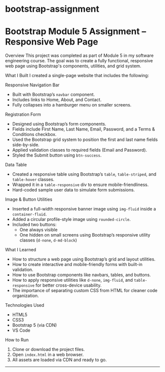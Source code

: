 # bootstrap-assignment
# Bootstrap Module 5 Assignment – Responsive Web Page

Overview
This project was completed as part of Module 5 in my software engineering course. The goal was to create a fully functional, responsive web page using Bootstrap's components, utilities, and grid system.

What I Built
I created a single-page website that includes the following:

 Responsive Navigation Bar
- Built with Bootstrap’s `navbar` component.
- Includes links to Home, About, and Contact.
- Fully collapses into a hamburger menu on smaller screens.

 Registration Form
- Designed using Bootstrap’s form components.
- Fields include First Name, Last Name, Email, Password, and a Terms & Conditions checkbox.
- Used the Bootstrap grid system to position the first and last name fields side-by-side.
- Applied validation classes to required fields (Email and Password).
- Styled the Submit button using `btn-success`.

Data Table
- Created a responsive table using Bootstrap’s `table`, `table-striped`, and `table-hover` classes.
- Wrapped it in a `table-responsive` div to ensure mobile-friendliness.
- Hard-coded sample user data to simulate form submissions.

Image & Button Utilities
- Inserted a full-width responsive banner image using `img-fluid` inside a `container-fluid`.
- Added a circular profile-style image using `rounded-circle`.
- Included two buttons:
  - One always visible
  - One hidden on small screens using Bootstrap’s responsive utility classes (`d-none`, `d-md-block`)

What I Learned
- How to structure a web page using Bootstrap’s grid and layout utilities.
- How to create interactive and mobile-friendly forms with built-in validation.
- How to use Bootstrap components like navbars, tables, and buttons.
- How to apply responsive utilities like `d-none`, `img-fluid`, and `table-responsive` for better cross-device usability.
- The importance of separating custom CSS from HTML for cleaner code organization.

Technologies Used
- HTML5
- CSS3
- Bootstrap 5 (via CDN)
- VS Code

How to Run
1. Clone or download the project files.
2. Open `index.html` in a web browser.
3. All assets are loaded via CDN and ready to go.

---

